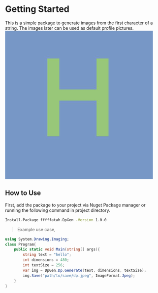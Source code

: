 # Getting Started

This is a simple package to generate images from the first character of a string. The images later can be used as default profile pictures.
![Alt text](https://github.com/fffffatah/DpGen/blob/master/Sample/dp.jpeg "Sample")

## How to Use
First, add the package to your project via Nuget Package manager or running the following command in project directory.
```sh
Install-Package fffffatah.DpGen -Version 1.0.0
```

>Example use case,
```cs
using System.Drawing.Imaging;
class Program{
    public static void Main(string[] args){
        string text = "hello";
        int dimensions = 480;
        int textSize = 256;
        var img = DpGen.Dp.Generate(text, dimensions, textSize);
        img.Save("path/to/save/dp.jpeg", ImageFormat.Jpeg);
    }
}
```
